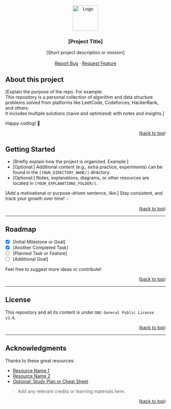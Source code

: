 <a name="readme-top"></a>

<br />
<div align="center">
  <a href="#">
    <img src="./assets/logo.svg" alt="Logo" width="80" height="80">
  </a>
  <h3 align="center">[Project Title]</h3>

  <p align="center">
    [Short project description or mission]
    <br />
    <br />
    <a href="https://github.com/[YOUR_USERNAME]/[REPO_NAME]/issues">Report Bug</a>
    ·
    <a href="https://github.com/[YOUR_USERNAME]/[REPO_NAME]/issues">Request Feature</a>
  </p>
</div>

## About this project

[Explain the purpose of the repo. For example:  
This repository is a personal collection of algorithm and data structure problems solved from platforms like LeetCode, Codeforces, HackerRank, and others.  
It includes multiple solutions (naive and optimized) with notes and insights.]

Happy coding! 🚀

<p align="right">(<a href="#readme-top">back to top</a>)</p>

<!-- GETTING STARTED -->

## Getting Started

- [Briefly explain how the project is organized. Example:]
- [Optional:] Additional content (e.g., extra practice, experiments) can be found in the `[YOUR_DIRECTORY_NAME/]` directory.
- [Optional:] Notes, explanations, diagrams, or other resources are located in `[YOUR_EXPLANATIONS_FOLDER/]`.

[Add a motivational or purpose-driven sentence, like:]
Stay consistent, and track your growth over time! 💡

<p align="right">(<a href="#readme-top">back to top</a>)</p>

---

## Roadmap

- [x] [Initial Milestone or Goal]
- [x] [Another Completed Task]
- [ ] [Planned Task or Feature]
- [ ] [Additional Goal]

Feel free to suggest more ideas or contribute!

<p align="right">(<a href="#readme-top">back to top</a>)</p>

---

## License

This repository and all its content is under `GNU General Public License v3.0`.

<p align="right">(<a href="#readme-top">back to top</a>)</p>

---

## Acknowledgments

Thanks to these great resources:

- [Resource Name 1](https://example.com)
- [Resource Name 2](https://example.com)
- [Optional: Study Plan or Cheat Sheet](https://example.com)

> Add any relevant credits or learning materials here.

<p align="right">(<a href="#readme-top">back to top</a>)</p>
